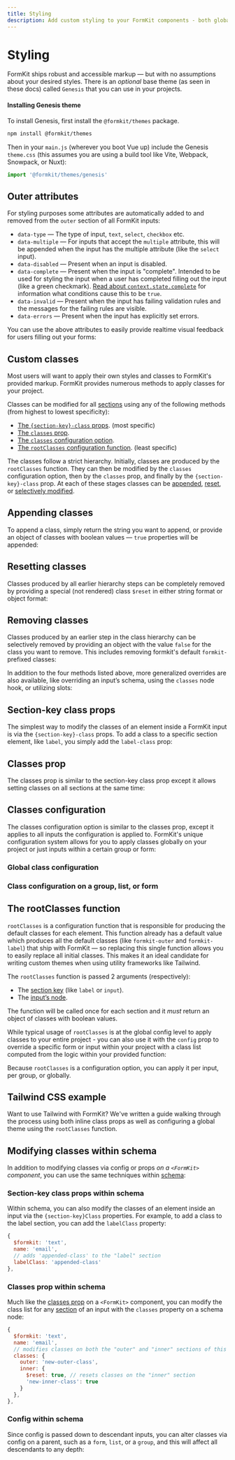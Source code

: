 ```yaml
---
title: Styling
description: Add custom styling to your FormKit components - both globally and per-instance.
---
```


# Styling

FormKit ships robust and accessible markup — but with no assumptions about your
desired styles. There is an _optional_ base theme (as seen in these docs)
called `Genesis` that you can use in your projects.

#### Installing Genesis theme

To install Genesis, first install the `@formkit/themes` package.

<client-only>

```sh
npm install @formkit/themes
```
</client-only>

Then in your `main.js` (wherever you boot Vue up) include the Genesis `theme.css` (this assumes you are using a build tool like Vite, Webpack, Snowpack, or Nuxt):

<client-only>

```js
import '@formkit/themes/genesis'
```
</client-only>

## Outer attributes

For styling purposes some attributes are automatically added to and removed from the `outer` section of all FormKit inputs:

- `data-type` — The type of input, `text`, `select`, `checkbox` etc.
- `data-multiple` — For inputs that accept the `multiple` attribute, this will be appended when the input has the multiple attribute (like the `select` input).
- `data-disabled` — Present when an input is disabled.
- `data-complete` — Present when the input is "complete". Intended to be used for styling the input when a user has completed filling out the input (like a green checkmark). [Read about `context.state.complete`](/advanced/context#state) for information what conditions cause this to be `true`.
- `data-invalid` — Present when the input has failing validation rules and the messages for the failing rules are visible.
- `data-errors` — Present when the input has explicitly set errors.

You can use the above attributes to easily provide realtime visual feedback for users filling out your forms:

<example
name="Appending classes"
file="/\_content/examples/outer-data-attrs/outer-data-attrs.vue">
</example>

## Custom classes

Most users will want to apply their own styles and classes to FormKit's provided markup.
FormKit provides numerous methods to apply classes for your project.

Classes can be modified for all [sections](/essentials/inputs#sections) using any of the following methods (from highest to lowest specificity):

- [The `{section-key}-class` props](#section-key-class-props). (most specific)
- [The `classes` prop](#classes-prop).
- [The `classes` configuration option](#classes-configuration).
- [The `rootClasses` configuration function](#root-classes-function). (least specific)

The classes follow a strict hierarchy. Initially, classes are produced by the `rootClasses` function. They can then be modified by the `classes` configuration option, then by the `classes` prop, and finally by the `{section-key}-class` prop. At each of these stages classes can be [appended](#appending-classes), [reset](#resetting-classes), or [selectively modified](#removing-classes).

## Appending classes

To append a class, simply return the string you want to append, or provide an object of classes with boolean values — `true` properties will be appended:

<example
name="Appending classes"
file="/_content/examples/append-classes/append-classes.vue"
tabs="html"></example>

## Resetting classes

Classes produced by all earlier hierarchy steps can be completely removed by providing a special (not rendered) class `$reset` in either string format or object format:

<example
name="Resetting classes"
file="/_content/examples/resetting-classes/resetting-classes.vue"
tabs="html"></example>

## Removing classes

Classes produced by an earlier step in the class hierarchy can be selectively removed by providing an object with the value `false` for the class you want to remove. This includes removing formkit's default `formkit-` prefixed classes:

<example
name="Removing classes"
file="/_content/examples/removing-classes/removing-classes.vue"
tabs="html"></example>

<callout type="tip">
In addition to the four methods listed above, more generalized overrides are also available, like overriding an input’s schema, using the <code>classes</code> node hook, or utilizing slots:
</callout>

## Section-key class props

The simplest way to modify the classes of an element inside a FormKit input is via the `{section-key}-class` props. To add a class to a specific section element, like `label`, you simply add the `label-class` prop:

<example
name="Section-key class"
file="/_content/examples/section-key-class/section-key-class.vue"
tabs="html"></example>

## Classes prop

The classes prop is similar to the section-key class prop except it allows setting classes on all sections at the same time:

<example
name="Classes prop"
file="/_content/examples/classes-prop/classes-prop.vue"
tabs="html"></example>

## Classes configuration

The classes configuration option is similar to the classes prop, except it applies to all inputs the configuration is applied to. FormKit's unique configuration system allows for you to apply classes globally on your project or just inputs within a certain group or form:

### Global class configuration

<example
  name="Global configuration"
  file="/_content/examples/global-classes/global-classes.vue"
  mode="editor"
  :editable="false"
  :line-numbers="false"></example>

### Class configuration on a group, list, or form

<example
name="Classes prop"
file="/_content/examples/classes-config/classes-config.vue"
tabs="render,html"></example>

## The rootClasses function

`rootClasses` is a configuration function that is responsible
for producing the default classes for each element. This function already has a default value which produces all the default classes (like `formkit-outer` and `formkit-label`) that ship with FormKit — so replacing this single function allows you to easily replace all initial classes. This makes it an ideal candidate for writing custom themes when using utility frameworks like Tailwind.

The `rootClasses` function is passed 2 arguments (respectively):

- The [section key](/essentials/inputs#sections) (like `label` or `input`).
- The [input’s node](/advanced/core#node).

The function will be called once for each section and it _must_ return
an object of classes with boolean values.

While typical usage of `rootClasses` is at the global config level to apply
classes to your entire project - you can also use it with the `config` prop to override
a specific form or input within your project with a class list computed from the logic
within your provided function:

<example
name="Root classes function"
file="/_content/examples/root-classes/root-classes.vue"
tabs="html"></example>

<callout type="tip">
Because <code>rootClasses</code> is a configuration option, you can apply it per input, per group, or globally.
</callout>

## Tailwind CSS example

Want to use Tailwind with FormKit? We've written a guide walking through the process using both inline class props as well as configuring a global theme using the `rootClasses` function.

<cta label="Guide: Create a Tailwind CSS theme" button="Read now" href="/guides/create-a-tailwind-theme"></cta>
## Modifying classes within schema

In addition to modifying classes via config or props _on a  `<FormKit>` component_, you can use the same techniques within [schema](/essentials/generation#schema):

### Section-key class props within schema
Within schema, you can also modify the classes of an element inside an input via the `{section-key}Class` properties. For example, to add a class to the label section, you can add the `labelClass` property:

<client-only>

```js
{
  $formkit: 'text',
  name: 'email',
  // adds 'appended-class' to the "label" section
  labelClass: 'appended-class'
},
```
</client-only>

### Classes prop within schema

Much like the [classes prop](#classes-prop) on a `<FormKit>` component, you can modify the class list for any [section](/essentials/inputs#sections) of an input with the `classes` property on a schema node:

<client-only>

```js
{
  $formkit: 'text',
  name: 'email',
  // modifies classes on both the "outer" and "inner" sections of this input
  classes: {
    outer: 'new-outer-class',
    inner: {
      $reset: true, // resets classes on the "inner" section
      'new-inner-class': true
    }
  },
},
```
</client-only>

### Config within schema
Since config is passed down to descendant inputs, you can alter classes via config on a parent, such as a `form`, `list`, or a `group`, and this will affect all descendants to any depth:

<example
name="Classes prop"
file="/_content/examples/classes-config-schema/classes-config-schema.vue"
tabs="render,html"></example>
